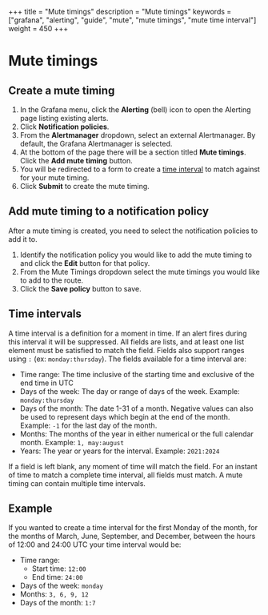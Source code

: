 +++
title = "Mute timings"
description = "Mute timings"
keywords = ["grafana", "alerting", "guide", "mute", "mute timings", "mute time interval"]
weight = 450
+++

# Mute timings

## Create a mute timing

1. In the Grafana menu, click the **Alerting** (bell) icon to open the Alerting page listing existing alerts.
1. Click **Notification policies**.
1. From the **Alertmanager** dropdown, select an external Alertmanager. By default, the Grafana Alertmanager is selected.
1. At the bottom of the page there will be a section titled **Mute timings**. Click the **Add mute timing** button.
1. You will be redirected to a form to create a [time interval](#time-intervals) to match against for your mute timing.
1. Click **Submit** to create the mute timing.

## Add mute timing to a notification policy

After a mute timing is created, you need to select the notification policies to add it to.

1. Identify the notification policy you would like to add the mute timing to and click the **Edit** button for that policy.
1. From the Mute Timings dropdown select the mute timings you would like to add to the route.
1. Click the **Save policy** button to save.

## Time intervals

A time interval is a definition for a moment in time. If an alert fires during this interval it will be suppressed. All fields are lists, and at least one list element must be satisfied to match the field. Fields also support ranges using `:` (ex: `monday:thursday`). The fields available for a time interval are:

- Time range: The time inclusive of the starting time and exclusive of the end time in UTC
- Days of the week: The day or range of days of the week. Example: `monday:thursday`
- Days of the month: The date 1-31 of a month. Negative values can also be used to represent days which begin at the end of the month. Example: `-1` for the last day of the month.
- Months: The months of the year in either numerical or the full calendar month. Example: `1, may:august`
- Years: The year or years for the interval. Example: `2021:2024`

If a field is left blank, any moment of time will match the field. For an instant of time to match a complete time interval, all fields must match. A mute timing can contain multiple time intervals.

## Example

If you wanted to create a time interval for the first Monday of the month, for the months of March, June, September, and December, between the hours of 12:00 and 24:00 UTC your time interval would be:

- Time range:
  - Start time: `12:00`
  - End time: `24:00`
- Days of the week: `monday`
- Months: `3, 6, 9, 12`
- Days of the month: `1:7`
